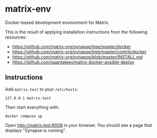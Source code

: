 # matrix-env
Docker-based development environment for Matrix.

This is the result of applying installation instructions from the following resources:

- https://github.com/matrix-org/synapse/tree/master/docker
- https://github.com/matrix-org/synapse/tree/master/contrib/docker
- https://github.com/matrix-org/synapse/blob/master/INSTALL.md
- https://github.com/spantaleev/matrix-docker-ansible-deploy

## Instructions
Add `matrix.test` to your `/etc/hosts`:

```
127.0.0.1 matrix.test
```

Then start everything with:

```shell
docker compose up
```

Open http://matrix.test:8008 in your browser. You should see a page that displays "Synapse is running".
